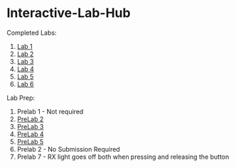 # Interactive-Lab-Hub

Completed Labs:
1. [Lab 1](https://github.com/jamiekimyu/IDD-Fa18-Lab1)
2. [Lab 2](https://github.com/jamiekimyu/IDD-Fa18-Lab2)
3. [Lab 3](https://github.com/jamiekimyu/IDD-Fa18-Lab3)
4. [Lab 4](https://github.com/jamiekimyu/IDD-Fa18-Lab4)
5. [Lab 5](https://github.com/jamiekimyu/IDD-Fa18-Lab5)
6. [Lab 6](https://github.com/jamiekimyu/IDD-Fa18-Lab6)


Lab Prep:
1. Prelab 1 - Not required
2. [PreLab 2](https://github.com/jamiekimyu/Interactive-Lab-Hub/blob/master/prelabs/prelab-2.md)
3. [PreLab 3](https://github.com/jamiekimyu/Interactive-Lab-Hub/blob/master/prelabs/prelab-3.md)
4. [PreLab 4](https://github.com/jamiekimyu/Interactive-Lab-Hub/blob/master/prelabs/prelab4.pdf)
5. [PreLab 5](https://github.com/jamiekimyu/Interactive-Lab-Hub/blob/master/prelabs/prelab5.md)
6. Prelab 2 - No Submission Required
7. Prelab 7 - RX light goes off both when pressing and releasing the button



